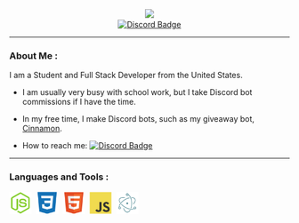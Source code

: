 <div id="header" align="center">
  <img src="https://oirnoir.gq/assets/PFP-Png-2048.png" width="100"/>
  <div id="badges">
    <a href="https://discord.gg/GnCHz2z6WK"><img src="https://img.shields.io/badge/Discord-5865F2?logo=Discord&logoColor=white&style=for-the-badge" alt="Discord Badge"></a>
  </div>
</div>

---

### About Me :
I am a Student and Full Stack Developer from the United States.

- I am usually very busy with school work, but I take Discord bot commissions if I have the time.

- In my free time, I make Discord bots, such as my giveaway bot, [Cinnamon](https://cinnamon.gifts/).

- How to reach me: [![Discord Badge](https://img.shields.io/badge/OIRNOIR%230032-5865F2?logo=Discord&logoColor=white&style=flat)](https://discord.gg/GnCHz2z6WK)

---

### Languages and Tools :

<div>
  <img src="https://github.com/devicons/devicon/blob/master/icons/nodejs/nodejs-original.svg" title="NodeJS" alt="NodeJS" width="40" height="40"/>&nbsp;
  <img src="https://github.com/devicons/devicon/blob/master/icons/css3/css3-plain.svg"  title="CSS3" alt="CSS" width="40" height="40"/>&nbsp;
  <img src="https://github.com/devicons/devicon/blob/master/icons/html5/html5-original.svg" title="HTML5" alt="HTML" width="40" height="40"/>&nbsp;
  <img src="https://github.com/devicons/devicon/blob/master/icons/javascript/javascript-original.svg" title="JavaScript" alt="JavaScript" width="40" height="40"/>&nbsp;
  <img src="https://github.com/devicons/devicon/blob/master/icons/electron/electron-original.svg" title="Electron" alt="Electron" width="40" height="40"/>&nbsp;
</div>
